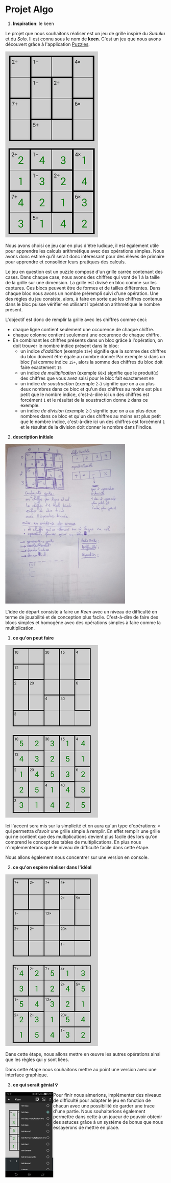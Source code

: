 #  Projet Algo

1. __Inspiration__: le keen


  Le projet que nous souhaitons réaliser est un jeu de grille inspiré du _Suduku_ et du _Solo_. Il est connu sous le nom de **keen**. C'est un jeu que nous avons découvert grâce à l'application [Puzzles](https://github.com/chrisboyle/sgtpuzzles).

<img src="https://github.com/uNouss/ap/raw/master/projet/Screenshot_2017-11-10-10-14-35.png" width="290" align="left">
<img src="https://github.com/uNouss/ap/raw/master/projet/Screenshot_2017-11-10-11-40-31.png" width="290" align="">


  Nous avons choisi ce jeu car en plus d'être ludique, il est également utile pour apprendre les calculs arithmétique avec des opérations simples. Nous avons donc estimé qu'il serait donc intéressant pour des élèves de primaire pour apprendre et consolider leurs pratiques des calculs. 

  Le jeu en question est un puzzle composé d'un grille carrée contenant des cases. Dans chaque case, nous avons des chiffres qui vont de 1 à la taille de la grille sur une dimension. La grille est divisé en bloc comme sur les captures. Ces blocs peuvent être de formes et de tailles différentes. Dans chaque bloc nous avons un nombre prérempli suivi d'une opération. Une des règles du jeu consiste, alors, à faire en sorte que les chiffres contenus dans le bloc puisse vérifier en utilisant l'opération arithmétique le nombre présent.

  L'objectif est donc de remplir la grille avec les chiffres comme ceci:
- chaque ligne contient seulement une occurence de chaque chiffre.
- chaque colonne contient seulement une occurence de chaque chiffre.
- En combinant les chiffres présents dans un bloc grâce à l'opération, on doit trouver le nombre indice présent dans le bloc:
  * un indice _d'addition_ (exemple `15+`) signifie que la somme des chiffres du bloc doivent être égale au nombre donné: Par exemple si dans un bloc j'ai comme indice `15+`, alors la somme des chiffres du bloc doit faire exactement `15`
  * un indice _de multiplication_ (exemple `60x`) signifie que le produit(`x`) des chiffres que vous avez saisi pour le bloc fait exactement `60` 
  * un indice _de soustraction_ (exemple `2-`) signifie que on a au plus deux nombres dans ce bloc et qu'un des chiffres au moins est plus petit que le nombre indice, c'est-à-dire ici un des chiffres est forcément `1` et le résultat de la soustraction donne `2` dans ce exemple. 
  * un indice _de division_ (exemple `2÷`) signifie que on a au plus deux nombres dans ce bloc et qu'un des chiffres au moins est plus petit que le nombre indice, c'est-à-dire ici un des chiffres est forcément `1` et le résultat de la division doit donner le nombre dans l'indice. 

2. __description initiale__
  
<img src="https://github.com/uNouss/ap/raw/master/projet/IMG_20171110_101732.jpg" height="500" align="">

L'idée de départ consiste à faire un _Keen_ avec un niveau de difficulté en terme de jouabilité et de conception plus facile. C'est-à-dire de faire des blocs simples et homogène avec des opérations simples à faire comme la multiplication. 


1.  **ce qu'on peut faire**
     
<img src="https://github.com/uNouss/ap/raw/master/projet/IMG_20171110_142216.JPG" width="290" align="left">
<img src="https://github.com/uNouss/ap/raw/master/projet/IMG_20171110_142200.JPG" width="290" align="">

Ici l'accent sera mis sur la simplicité et on aura qu'un type d'opérations: `×` qui permettra d'avoir une grille simple à remplir. En effet remplir une grille qui ne contient que des multiplications devient plus facile dès lors qu'on comprend le concept des tables de multiplications. En plus nous n'implementerons que le niveau de difficulté facile dans cette étape. 

Nous allons également nous concentrer sur une version en console.

 2.  **ce qu'on espère réaliser dans l'idéal**
 
<img src="https://github.com/uNouss/ap/raw/master/projet/IMG_20171110_142126.JPG" width="290" align="left">
<img src="https://github.com/uNouss/ap/raw/master/projet/IMG_20171110_142103.JPG" width="290" align="">

Dans cette étape, nous allons mettre en œuvre les autres opérations ainsi que les règles qui y sont liées. 

Dans cette étape nous souhaitons mettre au point une version avec une interface graphique. 


 3.   **ce qui serait génial 💡**
  
<img src="https://github.com/uNouss/ap/raw/master/projet/Screenshot_2017-11-10-17-17-11.png" width="150" align="left">

Pour finir nous aimerions, implémenter des niveaux de difficulté pour adapter le jeu en fonction de chacun avec une possibilité de garder une trace d'une partie.
Nous souhaiterions également permettre dans cette à un joueur de pouvoir obtenir des astuces grâce à un système de bonus que nous essayerons de mettre en place. 
